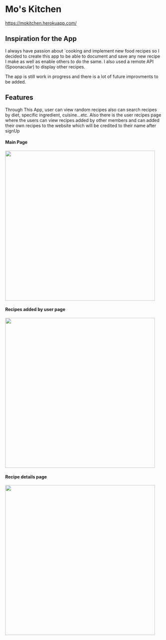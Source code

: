 # Mo's Kitchen

https://mokitchen.herokuapp.com/

## Inspiration for the App

I always have passion about `cooking and implement new food recipes so I
decided to create this app to be able to document and save any new recipe
I make as well as enable others to do the same. I also used a remote API
(Spoonacular) to display other recipes.

The app is still work in progress and there is a lot of future improvments
to be added.

## Features

Through This App, user can view random recipes also can search recipes by
diet, specific ingredient, cuisine...etc. Also there is the user recipes
page where the users can view recipes added by other members and can added
their own recipes to the website which will be credited to their name
after signUp

#### Main Page

<img src="https://iili.io/3wtBcP.gif" style="width: 30rem;" />

#### Recipes added by user page

<img src="https://iili.io/3NnZmb.gif" style="width: 30rem;" />

#### Recipe details page

<img src="https://iili.io/3NoE37.gif" style="width: 30rem;" />
